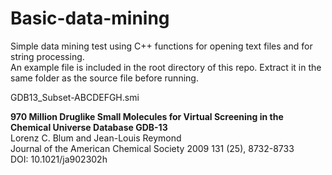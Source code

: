 # Basic-data-mining

Simple data mining test using C++ functions for opening text files and for string processing. <br />
An example file is included in the root directory of this repo. Extract it in the same folder as the source file before running.

GDB13_Subset-ABCDEFGH.smi

**970 Million Druglike Small Molecules for Virtual Screening in the Chemical Universe Database GDB-13** <br />
Lorenz C. Blum and Jean-Louis Reymond <br />
Journal of the American Chemical Society 2009 131 (25), 8732-8733 <br />
DOI: 10.1021/ja902302h <br />
